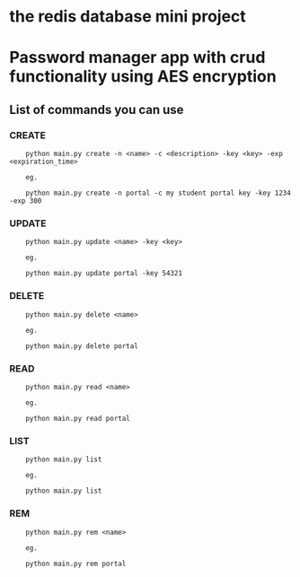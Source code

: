 # the redis database mini project 
# Password manager app with crud functionality using AES encryption


## List of commands you can use 

### CREATE
```
    python main.py create -n <name> -c <description> -key <key> -exp <expiration_time>

    eg.

    python main.py create -n portal -c my student portal key -key 1234 -exp 300
```
### UPDATE
```
    python main.py update <name> -key <key>

    eg.

    python main.py update portal -key 54321
```

### DELETE
```
    python main.py delete <name>

    eg.

    python main.py delete portal
```
### READ
```
    python main.py read <name>

    eg.

    python main.py read portal
```
### LIST
```
    python main.py list

    eg.

    python main.py list
```

### REM
```
    python main.py rem <name>

    eg.

    python main.py rem portal
```
